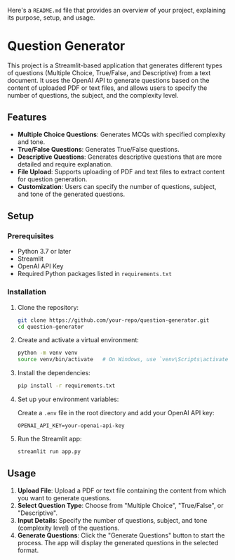 Here's a `README.md` file that provides an overview of your project, explaining its purpose, setup, and usage.

# Question Generator

This project is a Streamlit-based application that generates different types of questions (Multiple Choice, True/False, and Descriptive) from a text document. It uses the OpenAI API to generate questions based on the content of uploaded PDF or text files, and allows users to specify the number of questions, the subject, and the complexity level.

## Features

- **Multiple Choice Questions**: Generates MCQs with specified complexity and tone.
- **True/False Questions**: Generates True/False questions.
- **Descriptive Questions**: Generates descriptive questions that are more detailed and require explanation.
- **File Upload**: Supports uploading of PDF and text files to extract content for question generation.
- **Customization**: Users can specify the number of questions, subject, and tone of the generated questions.

## Setup

### Prerequisites

- Python 3.7 or later
- Streamlit
- OpenAI API Key
- Required Python packages listed in `requirements.txt`

### Installation

1. Clone the repository:

   ```bash
   git clone https://github.com/your-repo/question-generator.git
   cd question-generator
   ```

2. Create and activate a virtual environment:

   ```bash
   python -m venv venv
   source venv/bin/activate   # On Windows, use `venv\Scripts\activate`
   ```

3. Install the dependencies:

   ```bash
   pip install -r requirements.txt
   ```

4. Set up your environment variables:

   Create a `.env` file in the root directory and add your OpenAI API key:

   ```plaintext
   OPENAI_API_KEY=your-openai-api-key
   ```

5. Run the Streamlit app:

   ```bash
   streamlit run app.py
   ```

## Usage

1. **Upload File**: Upload a PDF or text file containing the content from which you want to generate questions.
2. **Select Question Type**: Choose from "Multiple Choice", "True/False", or "Descriptive".
3. **Input Details**: Specify the number of questions, subject, and tone (complexity level) of the questions.
4. **Generate Questions**: Click the "Generate Questions" button to start the process. The app will display the generated questions in the selected format.
